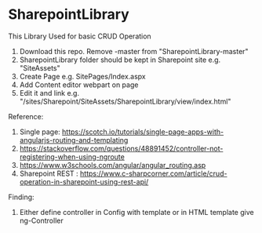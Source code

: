 # SharepointLibrary
This Library Used for basic CRUD Operation
1. Download this repo. Remove -master from  "SharepointLibrary-master"  
2. SharepointLibrary folder should be kept in Sharepoint site e.g. "SiteAssets"
3. Create Page e.g. SitePages/Index.aspx
4. Add Content editor webpart on page
5. Edit it and link e.g. "/sites/Sharepoint/SiteAssets/SharepointLibrary/view/index.html"



Reference:

1. Single page: https://scotch.io/tutorials/single-page-apps-with-angularjs-routing-and-templating
2. https://stackoverflow.com/questions/48891452/controller-not-registering-when-using-ngroute
3. https://www.w3schools.com/angular/angular_routing.asp
4. Sharepoint REST : https://www.c-sharpcorner.com/article/crud-operation-in-sharepoint-using-rest-api/



Finding:
1. Either define controller in Config with template or in HTML template give ng-Controller